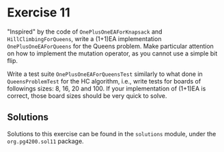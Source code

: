 # Exercise 11

"Inspired" by the code of `OnePlusOneEAForKnapsack` and `HillClimbingForQueens`,
write a (1+1)EA implementation `OnePlusOneEAForQueens` for the Queens problem.
Make particular attention on how to implement the mutation operator, as you 
cannot use a simple bit flip.

Write a test suite `OnePlusOneEAForQueensTest` similarly to what done in 
`QueensProblemTest` for the HC algorithm, i.e., write tests for boards of 
followings sizes: 8, 16, 20 and 100.
If your implementation of (1+1)EA is correct, those board sizes should be very quick
to solve. 

## Solutions

Solutions to this exercise can be found in the `solutions`
module, under the `org.pg4200.sol11` package.